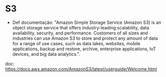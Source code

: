 # S3

- Def documentação: "Amazon Simple Storage Service (Amazon S3) is an object storage service that offers industry-leading scalability, data availability, security, and performance. Customers of all sizes and industries can use Amazon S3 to store and protect any amount of data for a range of use cases, such as data lakes, websites, mobile applications, backup and restore, archive, enterprise applications, IoT devices, and big data analytics.".

doc: https://docs.aws.amazon.com/AmazonS3/latest/userguide/Welcome.html